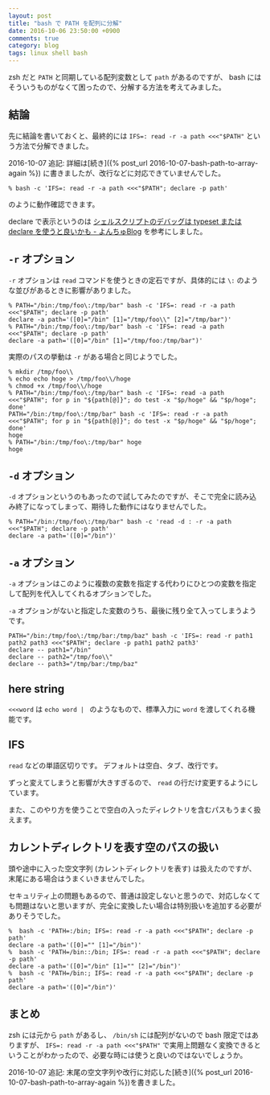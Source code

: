 ```yaml
---
layout: post
title: "bash で PATH を配列に分解"
date: 2016-10-06 23:50:00 +0900
comments: true
category: blog
tags: linux shell bash
---
```

zsh だと `PATH` と同期している配列変数として `path` があるのですが、
bash にはそういうものがなくて困ったので、分解する方法を考えてみました。

<!--more-->

## 結論

先に結論を書いておくと、最終的には `IFS=: read -r -a path <<<"$PATH"` という方法で分解できました。

2016-10-07 追記: 詳細は[続き]({% post_url 2016-10-07-bash-path-to-array-again %}) に書きましたが、改行などに対応できていませんでした。

```console
% bash -c 'IFS=: read -r -a path <<<"$PATH"; declare -p path'
```

のように動作確認できます。

declare で表示というのは [シェルスクリプトのデバッグは typeset または declare を使うと良いかも - よんちゅBlog](http://yonchu.hatenablog.com/entry/2013/07/09/230656 "シェルスクリプトのデバッグは typeset または declare を使うと良いかも - よんちゅBlog") を参考にしました。

## `-r` オプション

`-r` オプションは `read` コマンドを使うときの定石ですが、具体的には `\:` のような並びがあるときに影響がありました。

```console
% PATH="/bin:/tmp/foo\:/tmp/bar" bash -c 'IFS=: read -r -a path <<<"$PATH"; declare -p path'
declare -a path='([0]="/bin" [1]="/tmp/foo\\" [2]="/tmp/bar")'
% PATH="/bin:/tmp/foo\:/tmp/bar" bash -c 'IFS=: read -a path <<<"$PATH"; declare -p path'
declare -a path='([0]="/bin" [1]="/tmp/foo:/tmp/bar")'
```

実際のパスの挙動は `-r` がある場合と同じようでした。

```console
% mkdir /tmp/foo\\
% echo echo hoge > /tmp/foo\\/hoge
% chmod +x /tmp/foo\\/hoge
% PATH="/bin:/tmp/foo\:/tmp/bar" bash -c 'IFS=: read -a path <<<"$PATH"; for p in "${path[@]}"; do test -x "$p/hoge" && "$p/hoge"; done'
PATH="/bin:/tmp/foo\:/tmp/bar" bash -c 'IFS=: read -r -a path <<<"$PATH"; for p in "${path[@]}"; do test -x "$p/hoge" && "$p/hoge"; done'
hoge
% PATH="/bin:/tmp/foo\:/tmp/bar" hoge
hoge
```

## `-d` オプション

`-d` オプションというのもあったので試してみたのですが、そこで完全に読み込み終了になってしまって、期待した動作にはなりませんでした。

```console
% PATH="/bin:/tmp/foo\:/tmp/bar" bash -c 'read -d : -r -a path <<<"$PATH"; declare -p path'
declare -a path='([0]="/bin")'
```

## `-a` オプション

`-a` オプションはこのように複数の変数を指定する代わりにひとつの変数を指定して配列を代入してくれるオプションでした。

`-a` オプションがないと指定した変数のうち、最後に残り全て入ってしまうようです。

```console
PATH="/bin:/tmp/foo\:/tmp/bar:/tmp/baz" bash -c 'IFS=: read -r path1 path2 path3 <<<"$PATH"; declare -p path1 path2 path3'
declare -- path1="/bin"
declare -- path2="/tmp/foo\\"
declare -- path3="/tmp/bar:/tmp/baz"
```

## here string

`<<<word` は `echo word | ` のようなもので、標準入力に `word` を渡してくれる機能です。

## IFS

`read` などの単語区切りです。
デフォルトは空白、タブ、改行です。

ずっと変えてしまうと影響が大きすぎるので、 `read` の行だけ変更するようにしています。

また、このやり方を使うことで空白の入ったディレクトリを含むパスもうまく扱えます。

## カレントディレクトリを表す空のパスの扱い

頭や途中に入った空文字列 (カレントディレクトリを表す) は扱えたのですが、末尾にある場合はうまくいきませんでした。

セキュリティ上の問題もあるので、普通は設定しないと思うので、対応しなくても問題はないと思いますが、完全に変換したい場合は特別扱いを追加する必要がありそうでした。

```console
%  bash -c 'PATH=:/bin; IFS=: read -r -a path <<<"$PATH"; declare -p path'
declare -a path='([0]="" [1]="/bin")'
%  bash -c 'PATH=/bin::/bin; IFS=: read -r -a path <<<"$PATH"; declare -p path'
declare -a path='([0]="/bin" [1]="" [2]="/bin")'
%  bash -c 'PATH=/bin:; IFS=: read -r -a path <<<"$PATH"; declare -p path'
declare -a path='([0]="/bin")'
```

## まとめ

zsh には元から `path` があるし、 `/bin/sh` には配列がないので bash 限定ではありますが、
`IFS=: read -r -a path <<<"$PATH"` で実用上問題なく変換できるということがわかったので、必要な時には使うと良いのではないでしょうか。

2016-10-07 追記: 末尾の空文字列や改行に対応した[続き]({% post_url 2016-10-07-bash-path-to-array-again %})を書きました。
